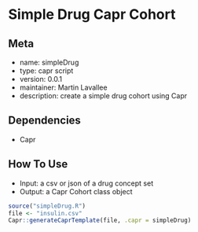 # Simple Drug Capr Cohort

## Meta

-  name: simpleDrug
-  type: capr script
-  version: 0.0.1
-  maintainer: Martin Lavallee
-  description: create a simple drug cohort using Capr

## Dependencies

-  Capr

## How To Use

- Input: a csv or json of a drug concept set
- Output: a Capr Cohort class object

``` r
source("simpleDrug.R")
file <- "insulin.csv"
Capr::generateCaprTemplate(file, .capr = simpleDrug)
```

